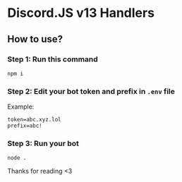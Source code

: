 # Discord.JS v13 Handlers
## How to use?

### Step 1: Run this command

```
npm i
```

### Step 2: Edit your bot token and prefix in `.env` file

Example:
```
token=abc.xyz.lol
prefix=abc!
```

### Step 3: Run your bot

```
node .
```

Thanks for reading <3

